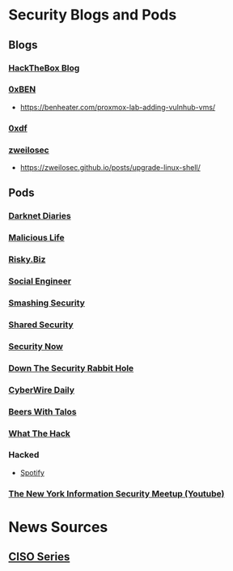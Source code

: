 # Security Blogs and Pods

## Blogs
### [HackTheBox Blog](https://www.hackthebox.com/blog)

### [0xBEN](https://benheater.com/)
- https://benheater.com/proxmox-lab-adding-vulnhub-vms/

### [0xdf](https://0xdf.gitlab.io/)

### [zweilosec](https://zweilosec.github.io/)
- https://zweilosec.github.io/posts/upgrade-linux-shell/

## Pods

### [Darknet Diaries](https://darknetdiaries.com/)

### [Malicious Life](https://malicious.life/)

### [Risky.Biz](https://risky.biz/)

### [Social Engineer](https://www.social-engineer.org/)

### [Smashing Security](https://www.smashingsecurity.com/)

### [Shared Security](https://sharedsecurity.net/)

### [Security Now](https://www.grc.com/securitynow.htm)

### [Down The Security Rabbit Hole](http://podcast.wh1t3rabbit.net/)

### [CyberWire Daily](https://thecyberwire.com/podcasts/daily-podcast)

### [Beers With Talos](https://talosintelligence.com/podcasts/shows/beers_with_talos)

### [What The Hack](https://adamlevin.com/what-the-hack/)

### Hacked
- [Spotify](https://open.spotify.com/show/21zZfOy7VCSIIWlJ64DElv)

### [The New York Information Security Meetup (Youtube)](https://www.youtube.com/@thenewyorkinformationsecur7350)

# News Sources
## [CISO Series](https://cisoseries.com/)
